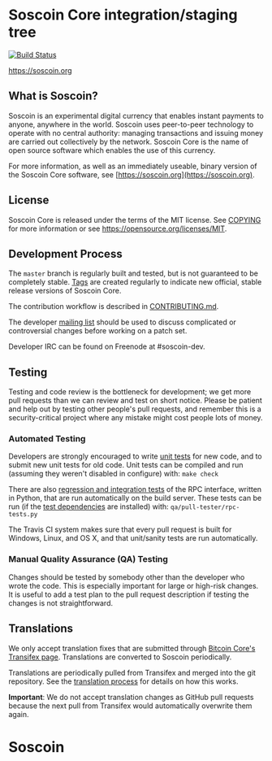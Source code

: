 Soscoin Core integration/staging tree
=====================================

[![Build Status](https://travis-ci.org/soscoin-project/soscoin.svg?branch=master)](https://travis-ci.org/soscoin-project/soscoin)

https://soscoin.org

What is Soscoin?
----------------

Soscoin is an experimental digital currency that enables instant payments to
anyone, anywhere in the world. Soscoin uses peer-to-peer technology to operate
with no central authority: managing transactions and issuing money are carried
out collectively by the network. Soscoin Core is the name of open source
software which enables the use of this currency.

For more information, as well as an immediately useable, binary version of
the Soscoin Core software, see [https://soscoin.org](https://soscoin.org).

License
-------

Soscoin Core is released under the terms of the MIT license. See [COPYING](COPYING) for more
information or see https://opensource.org/licenses/MIT.

Development Process
-------------------

The `master` branch is regularly built and tested, but is not guaranteed to be
completely stable. [Tags](https://github.com/soscoin-project/soscoin/tags) are created
regularly to indicate new official, stable release versions of Soscoin Core.

The contribution workflow is described in [CONTRIBUTING.md](CONTRIBUTING.md).

The developer [mailing list](https://groups.google.com/forum/#!forum/soscoin-dev)
should be used to discuss complicated or controversial changes before working
on a patch set.

Developer IRC can be found on Freenode at #soscoin-dev.

Testing
-------

Testing and code review is the bottleneck for development; we get more pull
requests than we can review and test on short notice. Please be patient and help out by testing
other people's pull requests, and remember this is a security-critical project where any mistake might cost people
lots of money.

### Automated Testing

Developers are strongly encouraged to write [unit tests](/doc/unit-tests.md) for new code, and to
submit new unit tests for old code. Unit tests can be compiled and run
(assuming they weren't disabled in configure) with: `make check`

There are also [regression and integration tests](/qa) of the RPC interface, written
in Python, that are run automatically on the build server.
These tests can be run (if the [test dependencies](/qa) are installed) with: `qa/pull-tester/rpc-tests.py`

The Travis CI system makes sure that every pull request is built for Windows, Linux, and OS X, and that unit/sanity tests are run automatically.

### Manual Quality Assurance (QA) Testing

Changes should be tested by somebody other than the developer who wrote the
code. This is especially important for large or high-risk changes. It is useful
to add a test plan to the pull request description if testing the changes is
not straightforward.

Translations
------------

We only accept translation fixes that are submitted through [Bitcoin Core's Transifex page](https://www.transifex.com/projects/p/bitcoin/).
Translations are converted to Soscoin periodically.

Translations are periodically pulled from Transifex and merged into the git repository. See the
[translation process](doc/translation_process.md) for details on how this works.

**Important**: We do not accept translation changes as GitHub pull requests because the next
pull from Transifex would automatically overwrite them again.
# Soscoin
